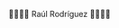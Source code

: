 👾👾👾👾 Raúl Rodríguez 👾👾👾👾 

<!---
raul-rodriguez-cg/raul-rodriguez-cg is a ✨ special ✨ repository because its `README.md` (this file) appears on your GitHub profile.
You can click the Preview link to take a look at your changes.
--->
